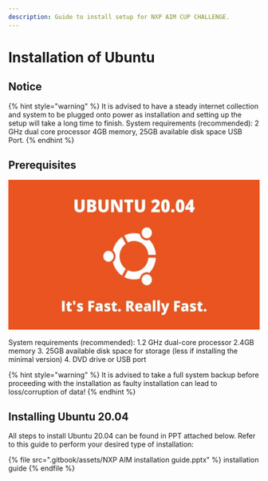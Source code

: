 ```yaml
---
description: Guide to install setup for NXP AIM CUP CHALLENGE.
---
```


# Installation of Ubuntu

## Notice

{% hint style="warning" %}
It is advised to have a steady internet collection and system to be plugged onto power as installation and setting up the setup will take a long time to finish. System requirements (recommended): 2 GHz dual core processor 4GB memory, 25GB available disk space USB Port.
{% endhint %}

## Prerequisites

![](<.gitbook/assets/ubuntu_logo.jpg>)

System requirements (recommended):
  1.2 GHz dual-core processor
  2.4GB memory
  3. 25GB available disk space for storage (less if installing the minimal version)
  4. DVD drive or USB port


{% hint style="warning" %}
It is advised to take a full system backup before proceeding with the installation as faulty installation can lead to loss/corruption of data!
{% endhint %}

## Installing Ubuntu 20.04

All steps to install Ubuntu 20.04 can be found in PPT attached below. Refer to this guide to perform your desired type of installation: 

{% file src=".gitbook/assets/NXP AIM installation guide.pptx" %}
installation guide
{% endfile %}
